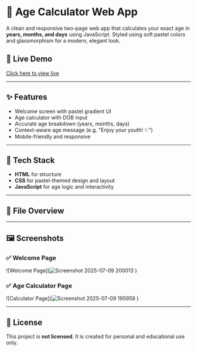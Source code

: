 # 🎂 Age Calculator Web App

A clean and responsive two-page web app that calculates your exact age in **years, months, and days** using JavaScript. Styled using soft pastel colors and glassmorphism for a modern, elegant look.

## 🔗 Live Demo
[Click here to view live]( https://anjali-2209.github.io/codealpha_tasks/)

---

## ✨ Features

- Welcome screen with pastel gradient UI
- Age calculator with DOB input
- Accurate age breakdown (years, months, days)
- Context-aware age message (e.g. "Enjoy your youth! ✨")
- Mobile-friendly and responsive

---

## 🧱 Tech Stack

- **HTML** for structure  
- **CSS** for pastel-themed design and layout  
- **JavaScript** for age logic and interactivity

---

## 📁 File Overview


---

## 🖼️ Screenshots

### ✅ Welcome Page  
![Welcome Page](![Screenshot 2025-07-09 200013](https://github.com/user-attachments/assets/a9038461-8b3b-4f43-87c0-5e823d14cf2d)
)

### ✅ Age Calculator Page  
![Calculator Page](![Screenshot 2025-07-09 195958](https://github.com/user-attachments/assets/15be6a26-46f9-4293-84ce-c5134c36f782)
)

---

## 📜 License

This project is **not licensed**. It is created for personal and educational use only.
